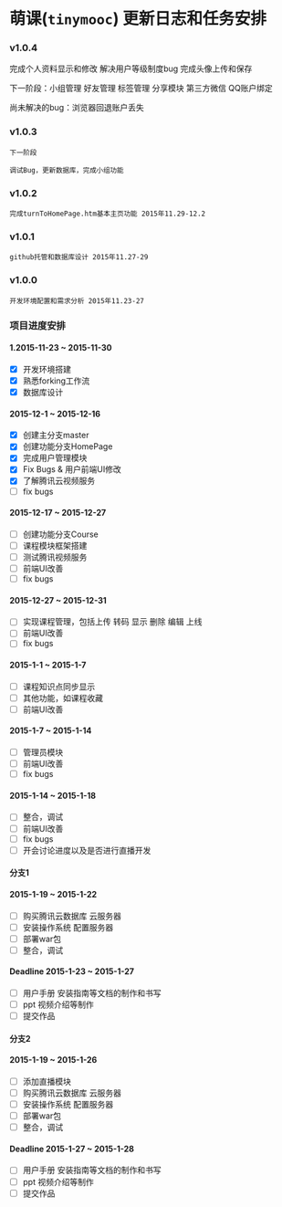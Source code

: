 # 萌课(`tinymooc`) 更新日志和任务安排

### v1.0.4
   完成个人资料显示和修改
   解决用户等级制度bug
   完成头像上传和保存

   下一阶段：小组管理 好友管理 标签管理 分享模块
   第三方微信 QQ账户绑定

   尚未解决的bug：浏览器回退账户丢失

### v1.0.3
    下一阶段

    调试Bug，更新数据库，完成小组功能
    
### v1.0.2
    完成turnToHomePage.htm基本主页功能 2015年11.29-12.2

### v1.0.1
	github托管和数据库设计 2015年11.27-29

### v1.0.0
	开发环境配置和需求分析 2015年11.23-27

### 项目进度安排

#### 1.2015-11-23 ~ 2015-11-30

* [x] 开发环境搭建
* [x] 熟悉forking工作流
* [x] 数据库设计

#### 2015-12-1 ~ 2015-12-16

* [x] 创建主分支master
* [x] 创建功能分支HomePage
* [x] 完成用户管理模块
* [x] Fix Bugs & 用户前端UI修改
* [x] 了解腾讯云视频服务
* [ ] fix bugs

#### 2015-12-17 ~ 2015-12-27

* [ ] 创建功能分支Course
* [ ] 课程模块框架搭建
* [ ] 测试腾讯视频服务
* [ ] 前端UI改善
* [ ] fix bugs

#### 2015-12-27 ~ 2015-12-31

* [ ] 实现课程管理，包括上传 转码 显示 删除 编辑 上线
* [ ] 前端UI改善
* [ ] fix bugs

#### 2015-1-1 ~ 2015-1-7

* [ ] 课程知识点同步显示
* [ ] 其他功能，如课程收藏
* [ ] 前端UI改善

#### 2015-1-7 ~ 2015-1-14

* [ ] 管理员模块
* [ ] 前端UI改善
* [ ] fix bugs

#### 2015-1-14 ~ 2015-1-18

* [ ] 整合，调试
* [ ] 前端UI改善
* [ ] fix bugs
* [ ] 开会讨论进度以及是否进行直播开发

#### 分支1
#### 2015-1-19 ~ 2015-1-22
* [ ] 购买腾讯云数据库 云服务器
* [ ] 安装操作系统 配置服务器
* [ ] 部署war包
* [ ] 整合，调试

#### Deadline 2015-1-23 ~ 2015-1-27
* [ ] 用户手册 安装指南等文档的制作和书写
* [ ] ppt 视频介绍等制作
* [ ] 提交作品

#### 分支2
#### 2015-1-19 ~ 2015-1-26
* [ ] 添加直播模块
* [ ] 购买腾讯云数据库 云服务器
* [ ] 安装操作系统 配置服务器
* [ ] 部署war包
* [ ] 整合，调试

#### Deadline 2015-1-27 ~ 2015-1-28
* [ ] 用户手册 安装指南等文档的制作和书写
* [ ] ppt 视频介绍等制作
* [ ] 提交作品
